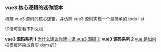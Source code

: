 ### vue3 核心逻辑的迷你版本

梳理 vue3 源码的核心逻辑，并仿照 vue3 源码实现一个最简单的 todo list

详情可查看下列文档

**vue3 源码系列 1** [为什么建议你读一读 vue3 源码？](https://github.com/yeshaojun/v3-mini/blob/master/lesson1.md)
**vue3 源码系列 2** [vue 是如何把模板渲染成真实 dom 的?](https://github.com/yeshaojun/v3-mini/blob/master/lesson2.md)
